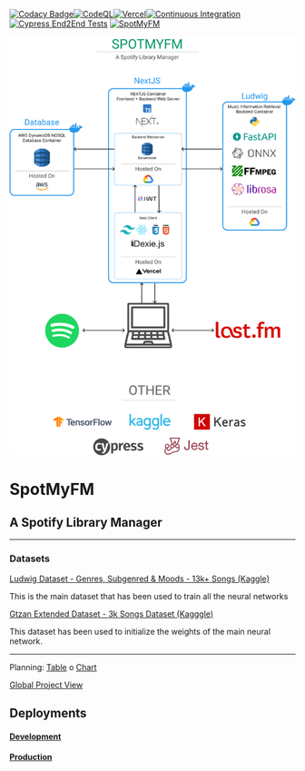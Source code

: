 [![Codacy Badge](https://app.codacy.com/project/badge/Grade/59263c32ac374a6db9c9242d070040fd)](https://www.codacy.com/gh/JorgeRuizDev/SpotMyFM/dashboard?utm_source=github.com&utm_medium=referral&utm_content=JorgeRuizDev/SpotMyFM&utm_campaign=Badge_Grade)[![CodeQL](https://github.com/JorgeRuizDev/SpotMyFM/actions/workflows/codeql-analysis.yml/badge.svg)](https://github.com/JorgeRuizDev/SpotMyFM/actions/workflows/codeql-analysis.yml)[![Vercel](http://therealsujitk-vercel-badge.vercel.app/?app=spot-my-fm)](https://spotmyfm.jorgeruizdev.com/)[![Continuous Integration](https://github.com/JorgeRuizDev/SpotMyFM/actions/workflows/ci.yml/badge.svg)](https://github.com/JorgeRuizDev/SpotMyFM/actions/workflows/ci.yml)[![Cypress End2End Tests](https://github.com/JorgeRuizDev/SpotMyFM/actions/workflows/cypress.yml/badge.svg)](https://github.com/JorgeRuizDev/SpotMyFM/actions/workflows/cypress.yml)
[![SpotMyFM](https://img.shields.io/endpoint?url=https://dashboard.cypress.io/badge/simple/dx84qb&style=flat&logo=cypress)](https://dashboard.cypress.io/projects/dx84qb/runs)

![Poster](Docs/image.png)

# SpotMyFM

## A Spotify Library Manager

<hr/>

### Datasets

[Ludwig Dataset - Genres, Subgenred & Moods - 13k+ Songs (Kaggle)](https://www.kaggle.com/datasets/jorgeruizdev/ludwig-music-dataset-moods-and-subgenres)

This is the main dataset that has been used to train all the neural networks

[Gtzan Extended Dataset - 3k Songs Dataset (Kagggle)](https://www.kaggle.com/datasets/jorgeruizdev/gtzan-extended-wav)

This dataset has been used to initialize the weights of the main neural network.

<hr/>

Planning: [Table](https://jorgestar29.notion.site/jorgestar29/39629233e1824399b3ff825da5c1544b?v=7e9c9da54d1c411bad51fd974f30d75d) o [Chart](https://jorgestar29.notion.site/jorgestar29/39629233e1824399b3ff825da5c1544b?v=ad75fd8de0594bb9944612161bb03c77)

[Global Project View](https://github.com/users/JorgeRuizDev/projects/1)

## Deployments

#### [Development](https://dev.spotmyfm.jorgeruizdev.com)

#### [Production](https://spotmyfm.jorgeruizdev.com)
